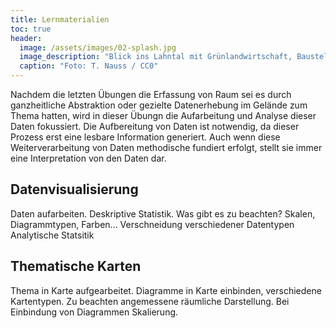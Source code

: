 ```yaml
---
title: Lernmaterialien
toc: true
header:
  image: /assets/images/02-splash.jpg
  image_description: "Blick ins Lahntal mit Grünlandwirtschaft, Baustelle für Stromtrassen und Regenbogen."
  caption: "Foto: T. Nauss / CC0"
---
```


Nachdem die letzten Übungen die Erfassung von Raum sei es durch ganzheitliche Abstraktion oder gezielte Datenerhebung im Gelände zum Thema hatten, wird in dieser Übungn die Aufarbeitung und Analyse dieser Daten fokussiert. Die Aufbereitung von Daten ist notwendig, da dieser Prozess erst eine lesbare Information generiert. Auch wenn diese Weiterverarbeitung von Daten methodische fundiert erfolgt, stellt sie immer eine Interpretation von den Daten dar. 

## Datenvisualisierung
Daten aufarbeiten. Deskriptive Statistik. Was gibt es zu beachten? Skalen, Diagrammtypen, Farben... 
Verschneidung verschiedener Datentypen
Analytische Statsitik


## Thematische Karten
Thema in Karte aufgearbeitet. Diagramme in Karte einbinden, verschiedene Kartentypen. Zu beachten angemessene räumliche Darstellung. Bei Einbindung von Diagrammen Skalierung. 
